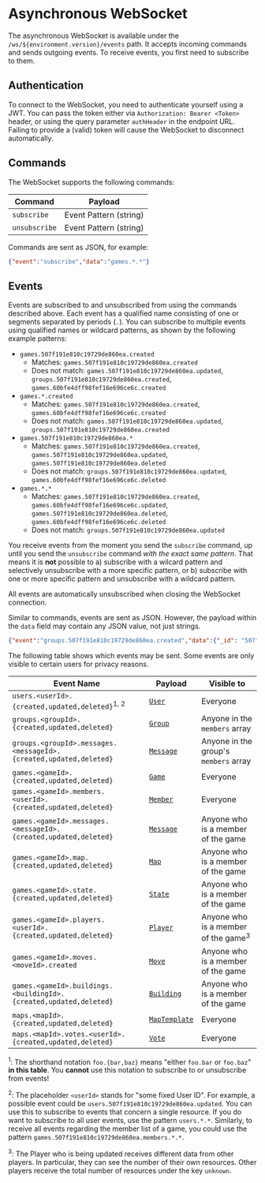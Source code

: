 # Asynchronous WebSocket

The asynchronous WebSocket is available under the `/ws/${environment.version}/events` path.
It accepts incoming commands and sends outgoing events.
To receive events, you first need to subscribe to them.

## Authentication

To connect to the WebSocket, you need to authenticate yourself using a JWT.
You can pass the token either via `Authorization: Bearer <Token>` header,
or using the query parameter `authHeader` in the endpoint URL.
Failing to provide a (valid) token will cause the WebSocket to disconnect automatically.

## Commands

The WebSocket supports the following commands:

| Command       | Payload                |
|---------------|------------------------|
| `subscribe`   | Event Pattern (string) |
| `unsubscribe` | Event Pattern (string) |

Commands are sent as JSON, for example:

```json
{"event":"subscribe","data":"games.*.*"}
```

## Events

Events are subscribed to and unsubscribed from using the commands described above.
Each event has a qualified name consisting of one or segments separated by periods (`.`).
You can subscribe to multiple events using qualified names or wildcard patterns, as shown by the following example patterns:

* `games.507f191e810c19729de860ea.created`
  * Matches: `games.507f191e810c19729de860ea.created`
  * Does not match: `games.507f191e810c19729de860ea.updated`, `groups.507f191e810c19729de860ea.created`, `games.60bfe4dff98fef16e696ce6c.created`
* `games.*.created`
  * Matches: `games.507f191e810c19729de860ea.created`, `games.60bfe4dff98fef16e696ce6c.created`
  * Does not match: `games.507f191e810c19729de860ea.updated`, `groups.507f191e810c19729de860ea.created`
* `games.507f191e810c19729de860ea.*`
  * Matches: `games.507f191e810c19729de860ea.created`, `games.507f191e810c19729de860ea.updated`, `games.507f191e810c19729de860ea.deleted`
  * Does not match: `groups.507f191e810c19729de860ea.updated`, `games.60bfe4dff98fef16e696ce6c.deleted`
* `games.*.*`
  * Matches: `games.507f191e810c19729de860ea.created`, `games.60bfe4dff98fef16e696ce6c.updated`, `games.507f191e810c19729de860ea.deleted`, `games.60bfe4dff98fef16e696ce6c.deleted`
  * Does not match: `groups.507f191e810c19729de860ea.updated`

You receive events from the moment you send the `subscribe` command, up until you send the `unsubscribe` command *with the exact same pattern*.
That means it is **not** possible to
a) subscribe with a wilcard pattern and selectively unsubscribe with a more specific pattern, or
b) subscribe with one or more specific pattern and unsubscribe with a wildcard pattern.

All events are automatically unsubscribed when closing the WebSocket connection.

Similar to commands, events are sent as JSON.
However, the payload within the `data` field may contain any JSON value, not just strings.

```json
{"event":"groups.507f191e810c19729de860ea.created","data":{"_id": "507f191e810c19729de860ea", "...": "..."}}
```

The following table shows which events may be sent.
Some events are only visible to certain users for privacy reasons.

| Event Name                                                        | Payload                             | Visible to                                     |
|-------------------------------------------------------------------|-------------------------------------|------------------------------------------------|
| `users.<userId>.{created,updated,deleted}`<sup>1, 2</sup>         | [`User`](#model-User)               | Everyone                                       |
| `groups.<groupId>.{created,updated,deleted}`                      | [`Group`](#model-Group)             | Anyone in the `members` array                  |
| `groups.<groupId>.messages.<messageId>.{created,updated,deleted}` | [`Message`](#model-Message)         | Anyone in the group's `members` array          |
| `games.<gameId>.{created,updated,deleted}`                        | [`Game`](#model-Game)               | Everyone                                       |
| `games.<gameId>.members.<userId>.{created,updated,deleted}`       | [`Member`](#model-Member)           | Everyone                                       |
| `games.<gameId>.messages.<messageId>.{created,updated,deleted}`   | [`Message`](#model-Message)         | Anyone who is a member of the game             |
| `games.<gameId>.map.{created,updated,deleted}`                    | [`Map`](#model-Map)                 | Anyone who is a member of the game             |
| `games.<gameId>.state.{created,updated,deleted}`                  | [`State`](#model-State)             | Anyone who is a member of the game             |
| `games.<gameId>.players.<userId>.{created,updated,deleted}`       | [`Player`](#model-Player)           | Anyone who is a member of the game<sup>3</sup> |
| `games.<gameId>.moves.<moveId>.created`                           | [`Move`](#model-Move)               | Anyone who is a member of the game             |
| `games.<gameId>.buildings.<buildingId>.{created,updated,deleted}` | [`Building`](#model-Building)       | Anyone who is a member of the game             |
| `maps.<mapId>.{created,updated,deleted}`                          | [`MapTemplate`](#model-MapTemplate) | Everyone                                       |
| `maps.<mapId>.votes.<userId>.{created,updated,deleted}`           | [`Vote`](#model-Vote)               | Everyone                                       |

<sup>1</sup>: The shorthand notation `foo.{bar,baz}` means "either `foo.bar` or `foo.baz`" **in this table**. You **cannot** use this notation to subscribe to or unsubscribe from events!

<sup>2</sup>:
The placeholder `<userId>` stands for "some fixed User ID". For example, a possible event could be `users.507f191e810c19729de860ea.updated`.
You can use this to subscribe to events that concern a single resource. If you do want to subscribe to all user events, use the pattern `users.*.*`.
Similarly, to receive all events regarding the member list of a game, you could use the pattern `games.507f191e810c19729de860ea.members.*.*`.

<sup>3</sup>:
The Player who is being updated receives different data from other players.
In particular, they can see the number of their own resources.
Other players receive the total number of resources under the key `unknown`.

